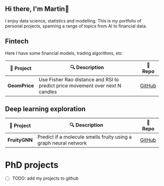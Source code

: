 ## Hi there, I'm Martin👋

I enjoy data science, statistics and modelling. This is my portfolio of personal projects, spanning a range of topics from AI to financial data.

## Fintech
Here I have some financial models, trading algorithms, etc

| 📌 Project | 🔍 Description | 🔗 Repo |
|------------|--------------|---------|
| **GeomPrice** | Use Fisher Rao distance and RSI to predict price movement over next N candles | [GitHub](https://github.com/mdmetodiev/information_geometry_price_model) |

## Deep learning exploration
| 📌 Project | 🔍 Description | 🔗 Repo |
|------------|--------------|---------|
| **FruityGNN** | Predict if a molecule smells fruity using a graph neural network | [GitHub](https://github.com/mdmetodiev/fruityGNN) |

# PhD projects
- [ ] TODO: add my projects to github
